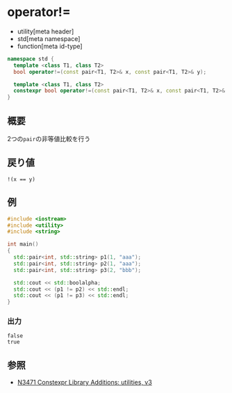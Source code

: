 # operator!=
* utility[meta header]
* std[meta namespace]
* function[meta id-type]

```cpp
namespace std {
  template <class T1, class T2>
  bool operator!=(const pair<T1, T2>& x, const pair<T1, T2>& y);           // C++03

  template <class T1, class T2>
  constexpr bool operator!=(const pair<T1, T2>& x, const pair<T1, T2>& y); // C++14
}
```

## 概要
2つの`pair`の非等値比較を行う


## 戻り値
`!(x == y)`


## 例
```cpp example
#include <iostream>
#include <utility>
#include <string>

int main()
{
  std::pair<int, std::string> p1(1, "aaa");
  std::pair<int, std::string> p2(1, "aaa");
  std::pair<int, std::string> p3(2, "bbb");

  std::cout << std::boolalpha;
  std::cout << (p1 != p2) << std::endl;
  std::cout << (p1 != p3) << std::endl;
}
```

### 出力
```
false
true
```

## 参照
- [N3471 Constexpr Library Additions: utilities, v3](http://www.open-std.org/jtc1/sc22/wg21/docs/papers/2012/n3471.html)

